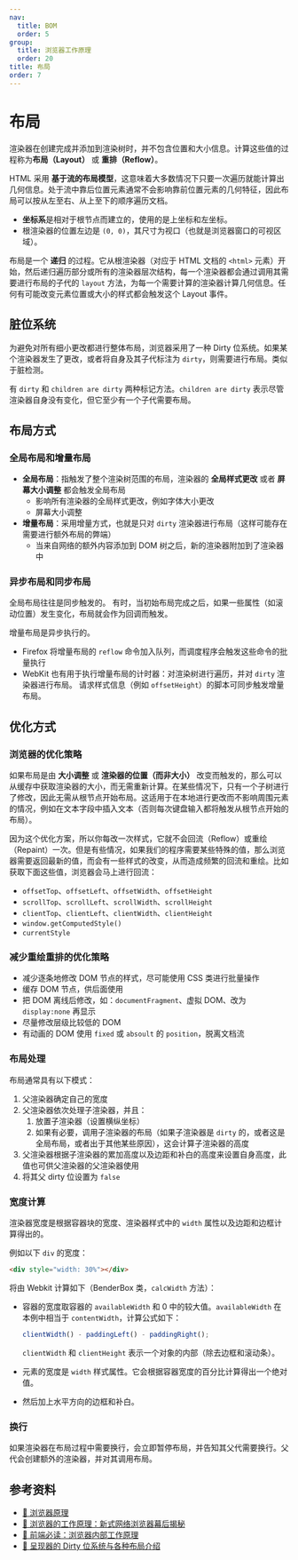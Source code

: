 ```yaml
---
nav:
  title: BOM
  order: 5
group:
  title: 浏览器工作原理
  order: 20
title: 布局
order: 7
---
```


# 布局

渲染器在创建完成并添加到渲染树时，并不包含位置和大小信息。计算这些值的过程称为**布局（Layout）** 或 **重排（Reflow）**。

HTML 采用 **基于流的布局模型**，这意味着大多数情况下只要一次遍历就能计算出几何信息。处于流中靠后位置元素通常不会影响靠前位置元素的几何特征，因此布局可以按从左至右、从上至下的顺序遍历文档。

- **坐标系**是相对于根节点而建立的，使用的是上坐标和左坐标。
- 根渲染器的位置左边是 `(0, 0)`，其尺寸为视口（也就是浏览器窗口的可视区域）。

布局是一个 **递归** 的过程。它从根渲染器（对应于 HTML 文档的 `<html>` 元素）开始，然后递归遍历部分或所有的渲染器层次结构，每一个渲染器都会通过调用其需要进行布局的子代的 `layout` 方法，为每一个需要计算的渲染器计算几何信息。任何有可能改变元素位置或大小的样式都会触发这个 Layout 事件。

## 脏位系统

为避免对所有细小更改都进行整体布局，浏览器采用了一种 Dirty 位系统。如果某个渲染器发生了更改，或者将自身及其子代标注为 `dirty`，则需要进行布局。类似于脏检测。

有 `dirty` 和 `children are dirty` 两种标记方法。`children are dirty` 表示尽管渲染器自身没有变化，但它至少有一个子代需要布局。

## 布局方式

### 全局布局和增量布局

- **全局布局**：指触发了整个渲染树范围的布局，渲染器的 **全局样式更改** 或者 **屏幕大小调整** 都会触发全局布局
  - 影响所有渲染器的全局样式更改，例如字体大小更改
  - 屏幕大小调整
- **增量布局**：采用增量方式，也就是只对 `dirty` 渲染器进行布局（这样可能存在需要进行额外布局的弊端）
  - 当来自网络的额外内容添加到 DOM 树之后，新的渲染器附加到了渲染器中

### 异步布局和同步布局

全局布局往往是同步触发的。 有时，当初始布局完成之后，如果一些属性（如滚动位置）发生变化，布局就会作为回调而触发。

增量布局是异步执行的。

- Firefox 将增量布局的 `reflow` 命令加入队列，而调度程序会触发这些命令的批量执行
- WebKit 也有用于执行增量布局的计时器：对渲染树进行遍历，并对 `dirty` 渲染器进行布局。 请求样式信息（例如 `offsetHeight`）的脚本可同步触发增量布局。

## 优化方式

### 浏览器的优化策略

如果布局是由 **大小调整** 或 **渲染器的位置（而非大小）** 改变而触发的，那么可以从缓存中获取渲染器的大小，而无需重新计算。在某些情况下，只有一个子树进行了修改，因此无需从根节点开始布局。这适用于在本地进行更改而不影响周围元素的情况，例如在文本字段中插入文本（否则每次键盘输入都将触发从根节点开始的布局）。

因为这个优化方案，所以你每改一次样式，它就不会回流（Reflow）或重绘（Repaint）一次。但是有些情况，如果我们的程序需要某些特殊的值，那么浏览器需要返回最新的值，而会有一些样式的改变，从而造成频繁的回流和重绘。比如获取下面这些值，浏览器会马上进行回流：

- `offsetTop`、`offsetLeft`、`offsetWidth`、`offsetHeight`
- `scrollTop`、`scrollLeft`、`scrollWidth`、`scrollHeight`
- `clientTop`、`clientLeft`、`clientWidth`、`clientHeight`
- `window.getComputedStyle()`
- `currentStyle`

### 减少重绘重排的优化策略

- 减少逐条地修改 DOM 节点的样式，尽可能使用 CSS 类进行批量操作
- 缓存 DOM 节点，供后面使用
- 把 DOM 离线后修改，如：`documentFragment`、虚拟 DOM、改为 `display:none` 再显示
- 尽量修改层级比较低的 DOM
- 有动画的 DOM 使用 `fixed` 或 `absoult` 的 `position`，脱离文档流

### 布局处理

布局通常具有以下模式：

1. 父渲染器确定自己的宽度
2. 父渲染器依次处理子渲染器，并且：
   1. 放置子渲染器（设置横纵坐标）
   2. 如果有必要，调用子渲染器的布局（如果子渲染器是 `dirty` 的，或者这是全局布局，或者出于其他某些原因），这会计算子渲染器的高度
3. 父渲染器根据子渲染器的累加高度以及边距和补白的高度来设置自身高度，此值也可供父渲染器的父渲染器使用
4. 将其父 dirty 位设置为 `false`

### 宽度计算

渲染器宽度是根据容器块的宽度、渲染器样式中的 `width` 属性以及边距和边框计算得出的。

例如以下 `div` 的宽度：

```html
<div style="width: 30%"></div>
```

将由 Webkit 计算如下（BenderBox 类，`calcWidth` 方法）：

- 容器的宽度取容器的 `availableWidth` 和 0 中的较大值。`availableWidth` 在本例中相当于 `contentWidth`，计算公式如下：

  ```js
  clientWidth() - paddingLeft() - paddingRight();
  ```

  `clientWidth` 和 `clientHeight` 表示一个对象的内部（除去边框和滚动条）。

- 元素的宽度是 `width` 样式属性。它会根据容器宽度的百分比计算得出一个绝对值。

- 然后加上水平方向的边框和补白。

### 换行

如果渲染器在布局过程中需要换行，会立即暂停布局，并告知其父代需要换行。父代会创建额外的渲染器，并对其调用布局。

## 参考资料

- [📝 浏览器原理](https://juejin.im/post/5b0a6f1af265da0ddb63ecd9#heading-16)
- [📝 浏览器的工作原理：新式网络浏览器幕后揭秘](https://www.html5rocks.com/zh/tutorials/internals/howbrowserswork/#Introduction)
- [📝 前端必读：浏览器内部工作原理](https://www.cnblogs.com/wjlog/p/5744753.html)
- [📝 呈现器的 Dirty 位系统与各种布局介绍](http://www.nowamagic.net/academy/detail/48110609)
